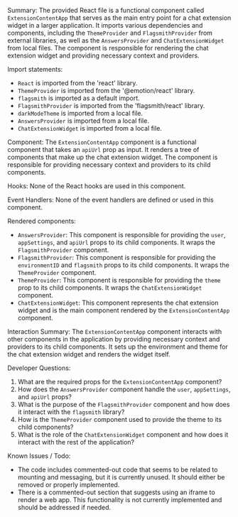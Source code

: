 Summary:
The provided React file is a functional component called `ExtensionContentApp` that serves as the main entry point for a chat extension widget in a larger application. It imports various dependencies and components, including the `ThemeProvider` and `FlagsmithProvider` from external libraries, as well as the `AnswersProvider` and `ChatExtensionWidget` from local files. The component is responsible for rendering the chat extension widget and providing necessary context and providers.

Import statements:
- `React` is imported from the 'react' library.
- `ThemeProvider` is imported from the '@emotion/react' library.
- `flagsmith` is imported as a default import.
- `FlagsmithProvider` is imported from the 'flagsmith/react' library.
- `darkModeTheme` is imported from a local file.
- `AnswersProvider` is imported from a local file.
- `ChatExtensionWidget` is imported from a local file.

Component:
The `ExtensionContentApp` component is a functional component that takes an `apiUrl` prop as input. It renders a tree of components that make up the chat extension widget. The component is responsible for providing necessary context and providers to its child components.

Hooks:
None of the React hooks are used in this component.

Event Handlers:
None of the event handlers are defined or used in this component.

Rendered components:
- `AnswersProvider`: This component is responsible for providing the `user`, `appSettings`, and `apiUrl` props to its child components. It wraps the `FlagsmithProvider` component.
- `FlagsmithProvider`: This component is responsible for providing the `environmentID` and `flagsmith` props to its child components. It wraps the `ThemeProvider` component.
- `ThemeProvider`: This component is responsible for providing the `theme` prop to its child components. It wraps the `ChatExtensionWidget` component.
- `ChatExtensionWidget`: This component represents the chat extension widget and is the main component rendered by the `ExtensionContentApp` component.

Interaction Summary:
The `ExtensionContentApp` component interacts with other components in the application by providing necessary context and providers to its child components. It sets up the environment and theme for the chat extension widget and renders the widget itself.

Developer Questions:
1. What are the required props for the `ExtensionContentApp` component?
2. How does the `AnswersProvider` component handle the `user`, `appSettings`, and `apiUrl` props?
3. What is the purpose of the `FlagsmithProvider` component and how does it interact with the `flagsmith` library?
4. How is the `ThemeProvider` component used to provide the theme to its child components?
5. What is the role of the `ChatExtensionWidget` component and how does it interact with the rest of the application?

Known Issues / Todo:
- The code includes commented-out code that seems to be related to mounting and messaging, but it is currently unused. It should either be removed or properly implemented.
- There is a commented-out section that suggests using an iframe to render a web app. This functionality is not currently implemented and should be addressed if needed.